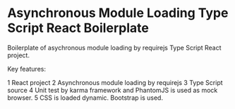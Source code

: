 # Asynchronous Module Loading Type Script React Boilerplate

Boilerplate of asychronous module loading by requirejs Type Script React project.

Key features:

1 React project
2 Asynchronous module loading by requirejs
3 Type Script source
4 Unit test by karma framework and PhantomJS is used as mock browser.
5 CSS is loaded dynamic. Bootstrap is used.
